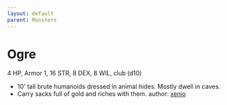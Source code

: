 ```yaml
---
layout: default
parent: Monsters
---
```

# Ogre
4 HP, Armor 1, 16 STR, 8 DEX, 8 WIL, club (d10)
- 10' tall brute humanoids dressed in animal hides. Mostly dwell in caves.
- Carry sacks full of gold and riches with them.
author: [xenio](https://xenioinabottle.blogspot.com/2021/03/classic-monsters-for-cairnito-part-2.html)
